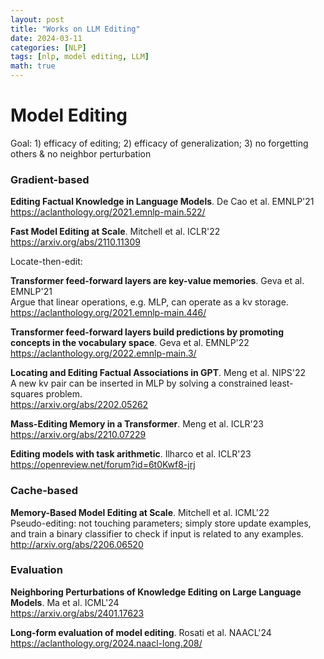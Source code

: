 ```yaml
---
layout: post
title: "Works on LLM Editing"
date: 2024-03-11
categories: [NLP]
tags: [nlp, model editing, LLM]
math: true
---
```


# Model Editing

Goal: 1) efficacy of editing; 2) efficacy of generalization; 3) no forgetting others & no neighbor perturbation

### Gradient-based

**Editing Factual Knowledge in Language Models**. De Cao et al. EMNLP'21\
<https://aclanthology.org/2021.emnlp-main.522/>

**Fast Model Editing at Scale**. Mitchell et al. ICLR'22\
<https://arxiv.org/abs/2110.11309>

Locate-then-edit:

**Transformer feed-forward layers are key-value memories**. Geva et al. EMNLP'21\
Argue that linear operations, e.g. MLP, can operate as a kv storage.\
<https://aclanthology.org/2021.emnlp-main.446/>

**Transformer feed-forward layers build predictions by promoting concepts in the vocabulary space**. Geva et al. EMNLP'22\
<https://aclanthology.org/2022.emnlp-main.3/>

**Locating and Editing Factual Associations in GPT**. Meng et al. NIPS'22\
A new kv pair can be inserted in MLP by solving a constrained least-squares problem.\
<https://arxiv.org/abs/2202.05262>

**Mass-Editing Memory in a Transformer**. Meng et al. ICLR'23\
<https://arxiv.org/abs/2210.07229>

**Editing models with task arithmetic**. Ilharco et al. ICLR'23\
<https://openreview.net/forum?id=6t0Kwf8-jrj>

### Cache-based

**Memory-Based Model Editing at Scale**. Mitchell et al. ICML'22\
Pseudo-editing: not touching parameters; simply store update examples, and train a binary classifier to check if input is related to any examples.\
<http://arxiv.org/abs/2206.06520>

### Evaluation

**Neighboring Perturbations of Knowledge Editing on Large Language Models**. Ma et al. ICML'24\
<https://arxiv.org/abs/2401.17623>

**Long-form evaluation of model editing**. Rosati et al. NAACL'24\
<https://aclanthology.org/2024.naacl-long.208/>
